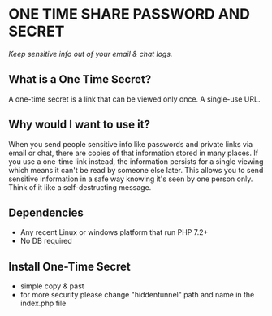 # ONE TIME SHARE PASSWORD AND SECRET

*Keep sensitive info out of your email & chat logs.*

## What is a One Time Secret? ##

A one-time secret is a link that can be viewed only once. A single-use URL.


## Why would I want to use it? ##

When you send people sensitive info like passwords and private links via email or chat, there are copies of that information stored in many places. If you use a one-time link instead, the information persists for a single viewing which means it can't be read by someone else later. This allows you to send sensitive information in a safe way knowing it's seen by one person only. Think of it like a self-destructing message.

## Dependencies

* Any recent Linux or windows platform that run PHP 7.2+ 
* No DB required 



## Install One-Time Secret

* simple copy & past
* for more security please change "hiddentunnel" path and name in the index.php file
